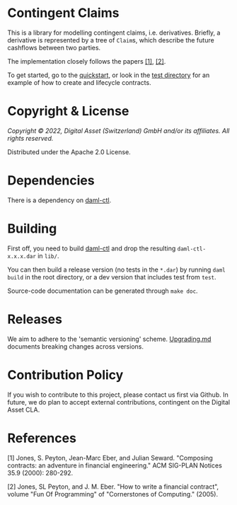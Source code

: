 # Contingent Claims

This is a library for modelling contingent claims, i.e. derivatives. Briefly, a derivative is represented by a tree of `Claim`s, which describe the future cashflows between two parties.

The implementation closely follows the papers [[1]](#1), [[2]](#2).

To get started, go to the [quickstart](./QUICKSTART.md), or look in the [test directory](./test/daml/Test/FinancialContract.daml) for an example of how to create and lifecycle contracts.

# Copyright & License

*Copyright © 2022, Digital Asset (Switzerland) GmbH and/or its affiliates. All rights reserved.*

Distributed under the Apache 2.0 License.

# Dependencies

There is a dependency on [daml-ctl](https://github.com/digital-asset/daml-ctl).

# Building

First off, you need to build [daml-ctl](https://github.com/digital-asset/daml-ctl) and drop the resulting `daml-ctl-x.x.x.dar` in `lib/`.

You can then build a release version (no tests in the `*.dar`) by running `daml build` in the root directory, or a dev version that includes test from `test`.

Source-code documentation can be generated through `make doc`.

# Releases

We aim to adhere to the 'semantic versioning' scheme. [Upgrading.md](./UPGRADING.md) documents breaking changes across versions.

# Contribution Policy

If you wish to contribute to this project, please contact us first via Github. In future, we do plan to accept external contributions, contingent on the Digital Asset CLA.

# References

<a id="1">[1]</a>
Jones, S. Peyton, Jean-Marc Eber, and Julian Seward.
"Composing contracts: an adventure in financial engineering."
ACM SIG-PLAN Notices 35.9 (2000): 280-292.

<a id="2">[2]</a>
Jones, SL Peyton, and J. M. Eber.
"How to write a financial contract",
volume "Fun Of Programming" of "Cornerstones of Computing." (2005).


